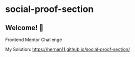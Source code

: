 # social-proof-section
## Welcome! 👋

Frontend Mentor Challenge 

My Solution: https://hernan11.github.io/social-proof-section/
